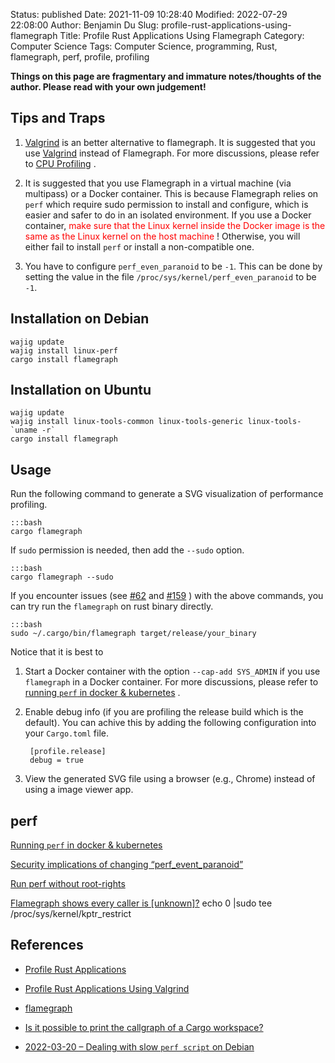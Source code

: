 Status: published
Date: 2021-11-09 10:28:40
Modified: 2022-07-29 22:08:00
Author: Benjamin Du
Slug: profile-rust-applications-using-flamegraph
Title: Profile Rust Applications Using Flamegraph
Category: Computer Science
Tags: Computer Science, programming, Rust, flamegraph, perf, profile, profiling

**Things on this page are fragmentary and immature notes/thoughts of the author. Please read with your own judgement!**


## Tips and Traps

1. [Valgrind](http://www.legendu.net/misc/blog/profile-rust-applications-using-valgrind/)
    is an better alternative to flamegraph.
    It is suggested that you use 
    [Valgrind](http://www.legendu.net/misc/blog/profile-rust-applications-using-valgrind/)
    instead of Flamegraph.
    For more discussions,
    please refer to
    [CPU Profiling](https://www.legendu.net/misc/blog/profile-rust-applications/#cpu-profiling)
    .

2. It is suggested that you use Flamegraph in a virtual machine (via multipass) or a Docker container.
    This is because Flamegraph relies on `perf` which require sudo permission to install and configure,
    which is easier and safer to do in an isolated environment.
    If you use a Docker container, 
    <span style="color:red"> 
    make sure that the Linux kernel inside the Docker image is the same as the Linux kernel on the host machine
    </span>
    !
    Otherwise,
    you will either fail to install `perf` 
    or install a non-compatible one.

3. You have to configure `perf_even_paranoid` to be `-1`.
    This can be done by setting the value in the file 
    `/proc/sys/kernel/perf_even_paranoid`
    to be `-1`.

## Installation on Debian

    wajig update
    wajig install linux-perf
    cargo install flamegraph

## Installation on Ubuntu
```
wajig update 
wajig install linux-tools-common linux-tools-generic linux-tools-`uname -r`
cargo install flamegraph
```

## Usage

Run the following command to generate a SVG visualization of performance profiling.

    :::bash
    cargo flamegraph

If `sudo` permission is needed, 
then add the `--sudo` option.

    :::bash
    cargo flamegraph --sudo

If you encounter issues 
(see 
[#62](https://github.com/flamegraph-rs/flamegraph/issues/62)
and
[#159](https://github.com/flamegraph-rs/flamegraph/issues/159)
) with the above commands,
you can try run the `flamegraph` on rust binary directly.

    :::bash
    sudo ~/.cargo/bin/flamegraph target/release/your_binary

Notice that it is best to

1. Start a Docker container with the option `--cap-add SYS_ADMIN`
    if you use `flamegraph` in a Docker container.
    For more discussions,
    please refer to
    [running `perf` in docker & kubernetes](https://medium.com/@geekidea_81313/running-perf-in-docker-kubernetes-7eb878afcd42)
    .

1. Enable debug info (if you are profiling the release build which is the default).
    You can achive this by adding the following configuration into your `Cargo.toml` file.

        [profile.release]
        debug = true

2. View the generated SVG file using a browser (e.g., Chrome)
    instead of using a image viewer app.

## perf

[Running `perf` in docker & kubernetes](https://medium.com/@geekidea_81313/running-perf-in-docker-kubernetes-7eb878afcd42)

[Security implications of changing “perf_event_paranoid”](https://unix.stackexchange.com/questions/519070/security-implications-of-changing-perf-event-paranoid)

[Run perf without root-rights](https://superuser.com/questions/980632/run-perf-without-root-rights)

[Flamegraph shows every caller is [unknown]?](https://users.rust-lang.org/t/flamegraph-shows-every-caller-is-unknown/52408)
echo 0 |sudo tee /proc/sys/kernel/kptr_restrict

## References

- [Profile Rust Applications](http://www.legendu.net/misc/blog/profile-rust-applications/)

- [Profile Rust Applications Using Valgrind](http://www.legendu.net/misc/blog/profile-rust-applications-using-valgrind/)

- [flamegraph](https://github.com/flamegraph-rs/flamegraph)

- [Is it possible to print the callgraph of a Cargo workspace?](https://users.rust-lang.org/t/is-it-possible-to-print-the-callgraph-of-a-cargo-workspace/50369)

- [2022-03-20 – Dealing with slow `perf script` on Debian](https://michcioperz.com/post/slow-perf-script/)
